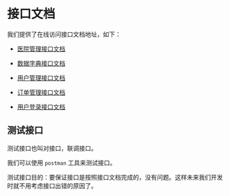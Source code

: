 # 接口文档

我们提供了在线访问接口文档地址，如下：

- [医院管理接口文档](http://139.198.34.216:8201/swagger-ui.html)

- [数据字典接口文档](http://139.198.34.216:8202/swagger-ui.html)

- [用户管理接口文档](http://139.198.34.216:8203/swagger-ui.html)

- [订单管理接口文档](http://139.198.34.216:8206/swagger-ui.html)

- [用户登录接口文档](http://139.198.34.216:8230/doc.html)

## 测试接口

测试接口也叫对接口，联调接口。

我们可以使用 `postman` 工具来测试接口。

测试接口目的：要保证接口是按照接口文档完成的，没有问题。这样未来我们开发时就不用考虑接口出错的原因了。

